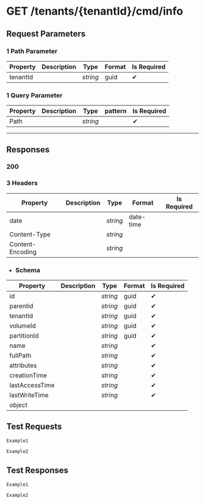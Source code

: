 # **GET**   /tenants/{tenantId}/cmd/info


## __Request Parameters__

### 1 Path Parameter
   | Property       | Description | Type     | Format | Is Required |
|----------------|-------------|----------|--------|-------------|
| tenantId            |          | _string_ | guid   | ✔           |

### 1 Query Parameter

 | Property       | Description | Type     | pattern | Is Required |
|----------------|-------------|----------|--------|-------------|
| Path             |            | _string_ |    | ✔           |
  ___
## __Responses__

### __200__

### 3 Headers
    
 | Property         | Description | Type     | Format    | Is Required |
|------------------|-------------|----------|-----------|-------------|
| date             |             | _string_ | date-time |             |
| Content-Type     |         | _string_ |           |             |
| Content-Encoding |        | _string_ |           |             |
  
  - ### Schema


| Property | Description | Type | Format | Is Required |
|----------|-------------|------|--------|-------------|
| id       |            |   _string_   |    guid    | ✔           |
|   parentid       |             |    _string_  |    guid    |      ✔       |
|     tenantId     |             |   _string_   |     guid   |      ✔       |
|       volumeId   |           |   _string_   |     guid   |      ✔       |
|    partitionId      |             |    _string_  |    guid    |       ✔      |
|    name      |             |   _string_   |        |         ✔    |
|   fullPath       |             |   _string_   |        |       ✔      |
|    attributes      |             |  _string_    |        |        ✔     |
|      creationTime    |           |   _string_   |        |          ✔   |
|   lastAccessTime       |             |    _string_  |        |          ✔   |
|    lastWriteTime      |             |     _string_ |        |         ✔    |
| _object_      |           |      |      |         |

## __Test Requests__


```cURL tab= 
Example1
```

```C# tab=
Example2
```

## __Test Responses__

```cURL tab= 
Example1
```

```C# tab=
Example2
```
